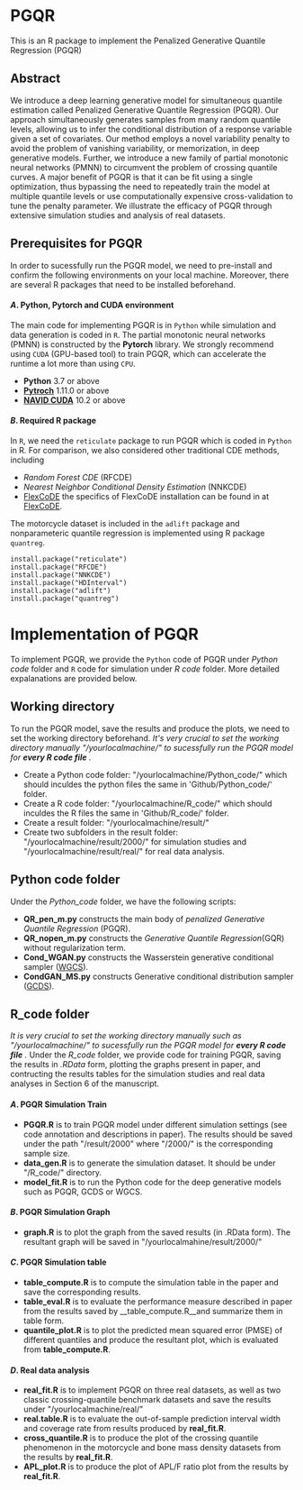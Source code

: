 # PGQR
This is an R package to implement the Penalized Generative Quantile Regression (PGQR)

## Abstract 
We introduce a deep learning generative model for simultaneous quantile estimation called Penalized Generative Quantile Regression (PGQR). Our approach simultaneously generates samples from many random quantile levels, allowing us to infer the conditional distribution of a response variable given a set of covariates. Our method employs a novel variability penalty to avoid the problem of vanishing variability, or memorization, in deep generative models. Further, we introduce a new family of partial monotonic neural networks (PMNN) to circumvent the problem of crossing quantile curves. A major benefit of PGQR is that it can be fit using a single optimization, thus bypassing the need to repeatedly train the model at multiple quantile levels or use computationally expensive cross-validation to tune the penalty parameter. We illustrate the efficacy of PGQR through extensive simulation studies and analysis of real datasets.

## Prerequisites for PGQR
In order to sucessfully run the PGQR model, we need to pre-install and confirm the following environments on your local machine. Moreover, there are several R packages that need to be installed beforehand. 

#### _A_. Python, Pytorch and CUDA environment
The main code for implementing PGQR is in `Python` while simulation and data generation is coded in `R`. The partial monotonic neural networks (PMNN) is constructed by the __Pytorch__ library. We strongly recommend using `CUDA` (GPU-based tool) to train PGQR, which can accelerate the runtime a lot more than using `CPU`.
- __Python__ 3.7 or above
- __[Pytroch](https://pytorch.org/)__ 1.11.0 or above
- __[NAVID CUDA](https://developer.nvidia.com/cuda-toolkit)__ 10.2 or above

#### _B_. Required R package 
In `R`, we need the `reticulate` package to run PGQR which is coded in `Python` in R. For comparison, we also considered other traditional CDE methods, including 
- _Random Forest CDE_ (RFCDE)
- _Nearest Neighbor Conditional Density Estimation_ (NNKCDE)
- [FlexCoDE](https://github.com/rizbicki/FlexCoDE) the specifics of FlexCoDE installation can be found in at [FlexCoDE](https://github.com/rizbicki/FlexCoDE). 

The motorcycle dataset is included in the `adlift` package and nonparameteric quantile regression is implemented using R package `quantreg`.
```
install.package("reticulate")
install.package("RFCDE")
install.package("NNKCDE")
install.package("HDInterval")
install.package("adlift")
install.package("quantreg")
```

# Implementation of PGQR
To implement PGQR, we provide the `Python` code of PGQR under _Python code_ folder and `R` code for simulation under _R code_ folder. More detailed expalanations are provided below.

## Working directory  ####
To run the PGQR model, save the results and produce the plots, we need to set the working directory beforehand. _It's very crucial to set the working directory manually "/yourlocalmachine/" to sucessfully run the PGQR model for __every R code file__ ._

- Create a Python code folder: "/yourlocalmachine/Python_code/" which should inculdes the python files the same in 'Github/Python_code/' folder.
- Create a R code folder: "/yourlocalmachine/R_code/" which should inculdes the R files the same in 'Github/R_code/' folder.
- Create a result folder: "/yourlocalmachine/result/" 
- Create two subfolders in the result folder: "/yourlocalmachine/result/2000/" for simulation studies and "/yourlocalmachine/result/real/" for real data analysis.  

## __Python code__ folder
Under the _Python_code_ folder, we have the following scripts:
- __QR_pen_m.py__ constructs the main body of _penalized Generative Quantile Regression_ (PGQR).
- __QR_nopen_m.py__ constructs the _Generative Quantile Regression_(GQR) without regularization term.
- __Cond_WGAN.py__ constructs the Wasserstein generative conditional sampler ([WGCS](https://arxiv.org/pdf/2112.10039.pdf)).
- __CondGAN_MS.py__ constructs Generative conditional distribution sampler ([GCDS](https://www.tandfonline.com/doi/abs/10.1080/01621459.2021.2016424)).

## __R_code__ folder
_It is very crucial to set the working directory manually such as "/yourlocalmachine/" to sucessfully run the PGQR model for __every R code file__ ._ Under the _R_code_ folder, we provide code for training PGQR, saving the results in _.RData_ form, plotting the graphs present in paper, and contructing the results tables for the simulation studies and real data analyses in Section 6 of the manuscript.

#### _A_. PGQR Simulation Train

- __PGQR.R__ is to train PGQR model under different simulation settings (see code annotation and descriptions in paper). The results should be saved under the path "/result/2000" where "/2000/" is the corresponding sample size.
- __data_gen.R__ is to generate the simulation dataset. It should be under "/R_code/" directory.
- __model_fit.R__ is to run the Python code for the deep generative models such as PGQR, GCDS or WGCS.

#### _B_. PGQR Simulation Graph

- __graph.R__ is to plot the graph from the saved results (in .RData form). The resultant graph will be saved in "/yourlocalmahine/result/2000/"

#### _C_. PGQR Simulation table

- __table_compute.R__ is to compute the simulation table in the paper and save the corresponding results. 
- __table_eval.R__ is to evaluate the performance measure described in paper from the results saved by __table_compute.R__and summarize them in table form. 
- __quantile_plot.R__ is to plot the predicted mean squared error (PMSE) of different quantiles and produce the resultant plot, which is evaluated from __table_compute.R__.

#### _D_. Real data analysis

- __real_fit.R__ is to implement PGQR on three real datasets, as well as two classic crossing-quantile benchmark datasets and save the results under "/yourlocalmachine/real/"
- __real.table.R__ is to evaluate the out-of-sample prediction interval width and coverage rate from results produced by __real_fit.R__.
- __cross_quantile.R__ is to produce the plot of the crossing quantile phenomenon in the motorcycle and bone mass density datasets from the results by __real_fit.R__.
- __APL_plot.R__ is to produce the plot of APL/F ratio plot from the results by __real_fit.R__.

























